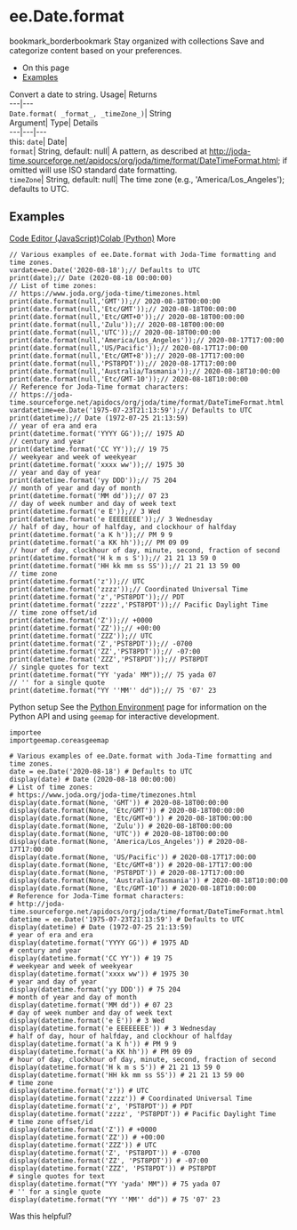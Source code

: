  
#  ee.Date.format
bookmark_borderbookmark Stay organized with collections  Save and categorize content based on your preferences.
  * On this page
  * [Examples](https://developers.google.com/earth-engine/apidocs/ee-date-format#examples)


Convert a date to string. 
Usage| Returns  
---|---  
`Date.format( _format_, _timeZone_)`| String  
Argument| Type| Details  
---|---|---  
this: `date`| Date|   
`format`| String, default: null| A pattern, as described at http://joda-time.sourceforge.net/apidocs/org/joda/time/format/DateTimeFormat.html; if omitted will use ISO standard date formatting.  
`timeZone`| String, default: null| The time zone (e.g., 'America/Los_Angeles'); defaults to UTC.  
## Examples
[Code Editor (JavaScript)](https://developers.google.com/earth-engine/apidocs/ee-date-format#code-editor-javascript-sample)[Colab (Python)](https://developers.google.com/earth-engine/apidocs/ee-date-format#colab-python-sample) More
```
// Various examples of ee.Date.format with Joda-Time formatting and time zones.
vardate=ee.Date('2020-08-18');// Defaults to UTC
print(date);// Date (2020-08-18 00:00:00)
// List of time zones:
// https://www.joda.org/joda-time/timezones.html
print(date.format(null,'GMT'));// 2020-08-18T00:00:00
print(date.format(null,'Etc/GMT'));// 2020-08-18T00:00:00
print(date.format(null,'Etc/GMT+0'));// 2020-08-18T00:00:00
print(date.format(null,'Zulu'));// 2020-08-18T00:00:00
print(date.format(null,'UTC'));// 2020-08-18T00:00:00
print(date.format(null,'America/Los_Angeles'));// 2020-08-17T17:00:00
print(date.format(null,'US/Pacific'));// 2020-08-17T17:00:00
print(date.format(null,'Etc/GMT+8'));// 2020-08-17T17:00:00
print(date.format(null,'PST8PDT'));// 2020-08-17T17:00:00
print(date.format(null,'Australia/Tasmania'));// 2020-08-18T10:00:00
print(date.format(null,'Etc/GMT-10'));// 2020-08-18T10:00:00
// Reference for Joda-Time format characters:
// https://joda-time.sourceforge.net/apidocs/org/joda/time/format/DateTimeFormat.html
vardatetime=ee.Date('1975-07-23T21:13:59');// Defaults to UTC
print(datetime);// Date (1972-07-25 21:13:59)
// year of era and era
print(datetime.format('YYYY GG'));// 1975 AD
// century and year
print(datetime.format('CC YY'));// 19 75
// weekyear and week of weekyear
print(datetime.format('xxxx ww'));// 1975 30
// year and day of year
print(datetime.format('yy DDD'));// 75 204
// month of year and day of month
print(datetime.format('MM dd'));// 07 23
// day of week number and day of week text
print(datetime.format('e E'));// 3 Wed
print(datetime.format('e EEEEEEEE'));// 3 Wednesday
// half of day, hour of halfday, and clockhour of halfday
print(datetime.format('a K h'));// PM 9 9
print(datetime.format('a KK hh'));// PM 09 09
// hour of day, clockhour of day, minute, second, fraction of second
print(datetime.format('H k m s S'));// 21 21 13 59 0
print(datetime.format('HH kk mm ss SS'));// 21 21 13 59 00
// time zone
print(datetime.format('z'));// UTC
print(datetime.format('zzzz'));// Coordinated Universal Time
print(datetime.format('z','PST8PDT'));// PDT
print(datetime.format('zzzz','PST8PDT'));// Pacific Daylight Time
// time zone offset/id
print(datetime.format('Z'));// +0000
print(datetime.format('ZZ'));// +00:00
print(datetime.format('ZZZ'));// UTC
print(datetime.format('Z','PST8PDT'));// -0700
print(datetime.format('ZZ','PST8PDT'));// -07:00
print(datetime.format('ZZZ','PST8PDT'));// PST8PDT
// single quotes for text
print(datetime.format("YY 'yada' MM"));// 75 yada 07
// '' for a single quote
print(datetime.format("YY ''MM'' dd"));// 75 '07' 23
```
Python setup
See the [ Python Environment](https://developers.google.com/earth-engine/guides/python_install) page for information on the Python API and using `geemap` for interactive development.
```
importee
importgeemap.coreasgeemap
```
```
# Various examples of ee.Date.format with Joda-Time formatting and time zones.
date = ee.Date('2020-08-18') # Defaults to UTC
display(date) # Date (2020-08-18 00:00:00)
# List of time zones:
# https://www.joda.org/joda-time/timezones.html
display(date.format(None, 'GMT')) # 2020-08-18T00:00:00
display(date.format(None, 'Etc/GMT')) # 2020-08-18T00:00:00
display(date.format(None, 'Etc/GMT+0')) # 2020-08-18T00:00:00
display(date.format(None, 'Zulu')) # 2020-08-18T00:00:00
display(date.format(None, 'UTC')) # 2020-08-18T00:00:00
display(date.format(None, 'America/Los_Angeles')) # 2020-08-17T17:00:00
display(date.format(None, 'US/Pacific')) # 2020-08-17T17:00:00
display(date.format(None, 'Etc/GMT+8')) # 2020-08-17T17:00:00
display(date.format(None, 'PST8PDT')) # 2020-08-17T17:00:00
display(date.format(None, 'Australia/Tasmania')) # 2020-08-18T10:00:00
display(date.format(None, 'Etc/GMT-10')) # 2020-08-18T10:00:00
# Reference for Joda-Time format characters:
# http://joda-time.sourceforge.net/apidocs/org/joda/time/format/DateTimeFormat.html
datetime = ee.Date('1975-07-23T21:13:59') # Defaults to UTC
display(datetime) # Date (1972-07-25 21:13:59)
# year of era and era
display(datetime.format('YYYY GG')) # 1975 AD
# century and year
display(datetime.format('CC YY')) # 19 75
# weekyear and week of weekyear
display(datetime.format('xxxx ww')) # 1975 30
# year and day of year
display(datetime.format('yy DDD')) # 75 204
# month of year and day of month
display(datetime.format('MM dd')) # 07 23
# day of week number and day of week text
display(datetime.format('e E')) # 3 Wed
display(datetime.format('e EEEEEEEE')) # 3 Wednesday
# half of day, hour of halfday, and clockhour of halfday
display(datetime.format('a K h')) # PM 9 9
display(datetime.format('a KK hh')) # PM 09 09
# hour of day, clockhour of day, minute, second, fraction of second
display(datetime.format('H k m s S')) # 21 21 13 59 0
display(datetime.format('HH kk mm ss SS')) # 21 21 13 59 00
# time zone
display(datetime.format('z')) # UTC
display(datetime.format('zzzz')) # Coordinated Universal Time
display(datetime.format('z', 'PST8PDT')) # PDT
display(datetime.format('zzzz', 'PST8PDT')) # Pacific Daylight Time
# time zone offset/id
display(datetime.format('Z')) # +0000
display(datetime.format('ZZ')) # +00:00
display(datetime.format('ZZZ')) # UTC
display(datetime.format('Z', 'PST8PDT')) # -0700
display(datetime.format('ZZ', 'PST8PDT')) # -07:00
display(datetime.format('ZZZ', 'PST8PDT')) # PST8PDT
# single quotes for text
display(datetime.format("YY 'yada' MM")) # 75 yada 07
# '' for a single quote
display(datetime.format("YY ''MM'' dd")) # 75 '07' 23
```

Was this helpful?
